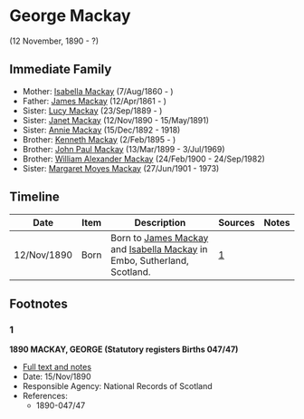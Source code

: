 ﻿---
layout: person
subject_key: i72941728
permalink: /people/i72941728
---

# George Mackay
(12 November, 1890 - ?)

## Immediate Family

* Mother: [Isabella Mackay](./@32797554@-isabella-mackay-b1860-8-7-d.md) (7/Aug/1860 - )
* Father: [James Mackay](./@60572122@-james-mackay-b1861-4-12-d.md) (12/Apr/1861 - )
* Sister: [Lucy Mackay](./@16587624@-lucy-mackay-b1889-9-23-d.md) (23/Sep/1889 - )
* Sister: [Janet Mackay](./@22499038@-janet-mackay-b1890-11-12-d1891-5-15.md) (12/Nov/1890 - 15/May/1891)
* Sister: [Annie Mackay](./@51252926@-annie-mackay-b1892-12-15-d1918.md) (15/Dec/1892 - 1918)
* Brother: [Kenneth Mackay](./@48909111@-kenneth-mackay-b1895-2-2-d.md) (2/Feb/1895 - )
* Brother: [John Paul Mackay](./@57646474@-john-paul-mackay-b1899-3-13-d1969-7-3.md) (13/Mar/1899 - 3/Jul/1969)
* Brother: [William Alexander Mackay](./@9383584@-william-alexander-mackay-b1900-2-24-d1982-9-24.md) (24/Feb/1900 - 24/Sep/1982)
* Sister: [Margaret Moyes Mackay](./@178005@-margaret-moyes-mackay-b1901-6-27-d1973.md) (27/Jun/1901 - 1973)

## Timeline

Date | Item | Description | Sources | Notes
---|---|---|---|---
12/Nov/1890 | Born | Born to [James Mackay](./@60572122@-james-mackay-b1861-4-12-d.md) and [Isabella Mackay](./@32797554@-isabella-mackay-b1860-8-7-d.md) in Embo, Sutherland, Scotland. | [1](#1) | 

## Footnotes

### 1

**1890 MACKAY, GEORGE (Statutory registers Births 047/47)**

* [Full text and notes](../sources/@58782537@-1890-mackay,-george-statutory-registers-births-047-47-.md)
* Date: 15/Nov/1890
* Responsible Agency: National Records of Scotland
* References: 
  * 1890-047/47

